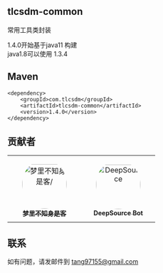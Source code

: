 ## tlcsdm-common
常用工具类封装

1.4.0开始基于java11 构建  
java1.8可以使用 1.3.4

## Maven
```
<dependency>
    <groupId>com.tlcsdm</groupId>
    <artifactId>tlcsdm-common</artifactId>
    <version>1.4.0</version>
</dependency>
```

## 贡献者

<table>
<tr>
    <td align="center" style="word-wrap: break-word; width: 150.0; height: 150.0">
        <a href=https://github.com/unknowIfGuestInDream>
            <img src=https://avatars.githubusercontent.com/u/57802425?v=4 width="100;"  style="border-radius:50%;align-items:center;justify-content:center;overflow:hidden;padding-top:10px" alt=梦里不知身是客/>
            <br />
            <sub style="font-size:14px"><b>梦里不知身是客</b></sub>
        </a>
    </td>
    <td align="center" style="word-wrap: break-word; width: 150.0; height: 150.0">
        <a href=https://github.com/deepsourcebot>
            <img src=https://avatars.githubusercontent.com/u/60907429?v=4 width="100;"  style="border-radius:50%;align-items:center;justify-content:center;overflow:hidden;padding-top:10px" alt=DeepSource Bot/>
            <br />
            <sub style="font-size:14px"><b>DeepSource Bot</b></sub>
        </a>
    </td>
</tr>
</table>


## 联系
如有问题，请发邮件到 tang97155@gmail.com
